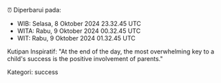 ⏰ Diperbarui pada:
- WIB: Selasa, 8 Oktober 2024 23.32.45 UTC
- WITA: Rabu, 9 Oktober 2024 00.32.45 UTC
- WIT: Rabu, 9 Oktober 2024 01.32.45 UTC

Kutipan Inspiratif:
"At the end of the day, the most overwhelming key to a child's success is the positive involvement of parents."


Kategori: success


